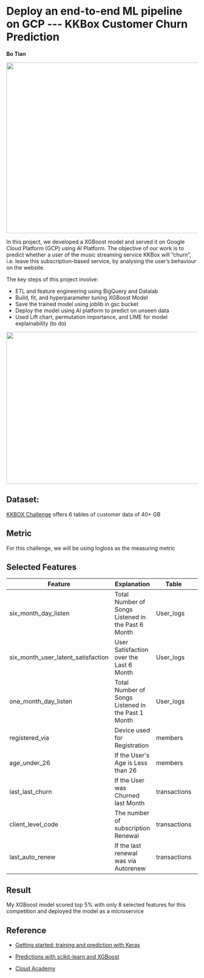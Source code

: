 # Deploy an end-to-end ML pipeline on GCP --- KKBox Customer Churn Prediction


**Bo Tian** 

<p align="center">
  <img width="1500" height="450" src="https://github.com/tianbo137/My_Portfolio/blob/main/Images/Google_Cloud_B3.jpg">
</p>


In this project, we developed a XGBoost model and served it on Google Cloud Platform (GCP) using AI Platform. The objective of our work is to predict whether a user of the music streaming service KKBox will “churn”, i.e. leave this subscription-based service, by analysing the user’s behaviour on the website.

The key steps of this project involve:

- ETL and feature engineering using BigQuery and Datalab
- Build, fit, and hyperparameter tuning XGBoost Model 
- Save the trained model using joblib in gsc bucket
- Deploy the model using AI platform to predict on unseen data
- Used Lift chart, permutation importance, and LIME for model explainability (to do)

<p align="center">
  <img width="900" height="400" src="https://github.com/tianbo137/My_Portfolio/blob/main/Images/architecture.png">
</p>


## Dataset:

[KKBOX Challenge](https://www.kaggle.com/c/kkbox-churn-prediction-challenge) offers 6 tables of customer data of 40+ GB


## Metric

For this challenge, we will be using logloss as the measuring metric

## Selected Features

|Feature|Explanation|Table|Usage|
|-------|----|----|-----|
|six_month_day_listen|Total Number of Songs Listened in the Past 6 Month|User_logs|User Usage Pattern|
|six_month_user_latent_satisfaction|User Satisfaction over the Last 6 Month|User_logs|User Satisfaction|
|one_month_day_listen|Total Number of Songs Listened in the Past 1 Month|User_logs|User Usage Pattern|
|registered_via|Device used for Registration|members|User Profiling|
|age_under_26|If the User's Age is Less than 26|members|User Profiling|
|last_last_churn|If the User was Churned last Month|transactions|User Behavior Pattern|
|client_level_code|The number of subscription Renewal|transactions|User Behavior Pattern|
|last_auto_renew|If the last renewal was via Autorenew|transactions|User Behavior Pattern|


## Result

My XGBoost model scored top 5% with only 8 selected features for this competition and deployed the model as a microservice

## Reference

- [Getting started: training and prediction with Keras](https://cloud.google.com/ai-platform/docs/getting-started-keras)

- [Predictions with scikit-learn and XGBoost](https://cloud.google.com/ai-platform/prediction/docs/getting-started-scikit-xgboost#xgboost)

- [Cloud Academy](https://cloudacademy.com/course/introduction-to-google-cloud-machine-learning-engine/tensorflow/)
